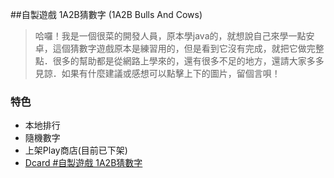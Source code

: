 ##自製遊戲 1A2B猜數字 (1A2B Bulls And Cows)
>哈囉！我是一個很菜的開發人員，原本學java的，就想說自己來學一點安卓，這個猜數字遊戲原本是練習用的，但是看到它沒有完成，就把它做完整點．很多的幫助都是從網路上學來的，還有很多不足的地方，還請大家多多見諒．如果有什麼建議或感想可以點擊上下的圖片，留個言唄！
### 特色
* 本地排行
* 隨機數字
* 上架Play商店(目前已下架)
* [Dcard #自製遊戲 1A2B猜數字](https://www.dcard.tw/f/game/p/227138031?cid=A6DE2638-F8DF-4A69-9ED2-36499ECED0A2)
